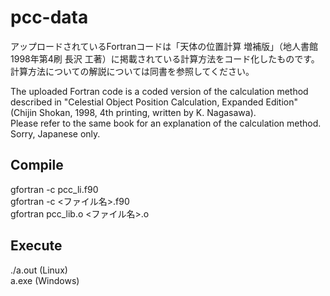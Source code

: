 # pcc-data
アップロードされているFortranコードは「天体の位置計算 増補版」（地人書館 1998年第4刷 長沢 工著）に掲載されている計算方法をコード化したものです。
計算方法についての解説については同書を参照してください。

The uploaded Fortran code is a coded version of the calculation method described in "Celestial Object Position Calculation, Expanded Edition" (Chijin Shokan, 1998, 4th printing, written by K. Nagasawa).<br>
Please refer to the same book for an explanation of the calculation method.<br>
Sorry, Japanese only.

## Compile
gfortran -c pcc_li.f90<br>
gfortran -c <ファイル名>.f90<br>
gfortran pcc_lib.o <ファイル名>.o

## Execute
./a.out (Linux)<br>
a.exe (Windows)
